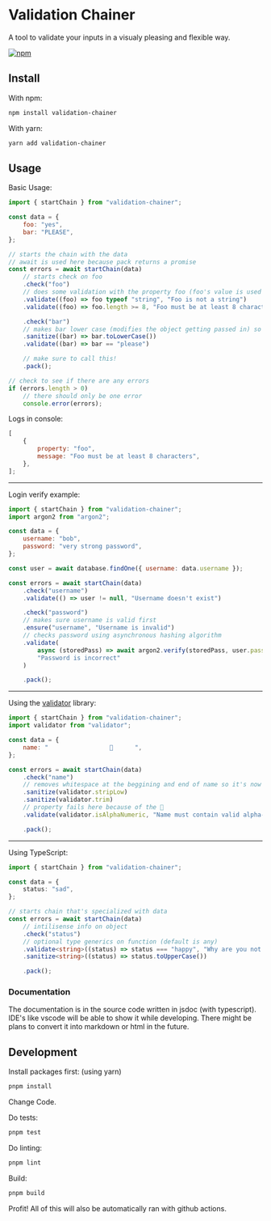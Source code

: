 # Validation Chainer

A tool to validate your inputs in a visualy pleasing and flexible way.

[![npm](https://img.shields.io/npm/v/validation-chainer.svg)](https://www.npmjs.com/package/validation-chainer)

## Install

With npm:

```sh
npm install validation-chainer
```

With yarn:

```sh
yarn add validation-chainer
```

## Usage

Basic Usage:

```js
import { startChain } from "validation-chainer";

const data = {
    foo: "yes",
    bar: "PLEASE",
};

// starts the chain with the data
// await is used here because pack returns a promise
const errors = await startChain(data)
    // starts check on foo
    .check("foo")
    // does some validation with the property foo (foo's value is used as an argument)
    .validate((foo) => foo typeof "string", "Foo is not a string")
    .validate((foo) => foo.length >= 8, "Foo must be at least 8 characters")

    .check("bar")
    // makes bar lower case (modifies the object getting passed in) so bar is now please
    .sanitize((bar) => bar.toLowerCase())
    .validate((bar) => bar == "please")

    // make sure to call this!
    .pack();

// check to see if there are any errors
if (errors.length > 0)
    // there should only be one error
    console.error(errors);
```

Logs in console:

```js
[
    {
        property: "foo",
        message: "Foo must be at least 8 characters",
    },
];
```

---

Login verify example:

```js
import { startChain } from "validation-chainer";
import argon2 from "argon2";

const data = {
    username: "bob",
    password: "very strong password",
};

const user = await database.findOne({ username: data.username });

const errors = await startChain(data)
    .check("username")
    .validate(() => user != null, "Username doesn't exist")

    .check("password")
    // makes sure username is valid first
    .ensure("username", "Username is invalid")
    // checks password using asynchronous hashing algorithm
    .validate(
        async (storedPass) => await argon2.verify(storedPass, user.password),
        "Password is incorrect"
    )

    .pack();
```

---

Using the [validator](https://www.npmjs.com/package/validator) library:

```js
import { startChain } from "validation-chainer";
import validator from "validator";

const data = {
    name: "                 💩      ",
};

const errors = await startChain(data)
    .check("name")
    // removes whitespace at the beggining and end of name so it's now just "💩"
    .sanitize(validator.stripLow)
    .sanitize(validator.trim)
    // property fails here because of the 💩
    .validate(validator.isAlphaNumeric, "Name must contain valid alpha-numeric characters")

    .pack();
```

---

Using TypeScript:

```ts
import { startChain } from "validation-chainer";

const data = {
    status: "sad",
};

// starts chain that's specialized with data
const errors = await startChain(data)
    // intilisense info on object
    .check("status")
    // optional type generics on function (default is any)
    .validate<string>((status) => status === "happy", "Why are you not happy")
    .sanitize<string>((status) => status.toUpperCase())

    .pack();
```

### Documentation

The documentation is in the source code written in jsdoc (with typescript).
IDE's like vscode will be able to show it while developing.
There might be plans to convert it into markdown or html in the future.

## Development

Install packages first: (using yarn)

```sh
pnpm install
```

Change Code.

Do tests:

```sh
pnpm test
```

Do linting:

```sh
pnpm lint
```

Build:

```sh
pnpm build
```

Profit! All of this will also be automatically ran with github actions.
